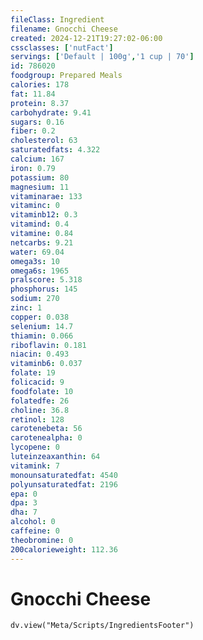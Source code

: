 ```yaml
---
fileClass: Ingredient
filename: Gnocchi Cheese
created: 2024-12-21T19:27:02-06:00
cssclasses: ['nutFact']
servings: ['Default | 100g','1 cup | 70']
id: 786020
foodgroup: Prepared Meals
calories: 178
fat: 11.84
protein: 8.37
carbohydrate: 9.41
sugars: 0.16
fiber: 0.2
cholesterol: 63
saturatedfats: 4.322
calcium: 167
iron: 0.79
potassium: 80
magnesium: 11
vitaminarae: 133
vitaminc: 0
vitaminb12: 0.3
vitamind: 0.4
vitamine: 0.84
netcarbs: 9.21
water: 69.04
omega3s: 10
omega6s: 1965
pralscore: 5.318
phosphorus: 145
sodium: 270
zinc: 1
copper: 0.038
selenium: 14.7
thiamin: 0.066
riboflavin: 0.181
niacin: 0.493
vitaminb6: 0.037
folate: 19
folicacid: 9
foodfolate: 10
folatedfe: 26
choline: 36.8
retinol: 128
carotenebeta: 56
carotenealpha: 0
lycopene: 0
luteinzeaxanthin: 64
vitamink: 7
monounsaturatedfat: 4540
polyunsaturatedfat: 2196
epa: 0
dpa: 3
dha: 7
alcohol: 0
caffeine: 0
theobromine: 0
200calorieweight: 112.36
---
```


# Gnocchi Cheese

```dataviewjs
dv.view("Meta/Scripts/IngredientsFooter")
```